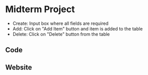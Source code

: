 # Midterm Project

- Create: Input box where all fields are required
- Add: Click on "Add Item" button and item is added to the table
- Delete: Click on "Delete" button from the table

## Code

## Website
